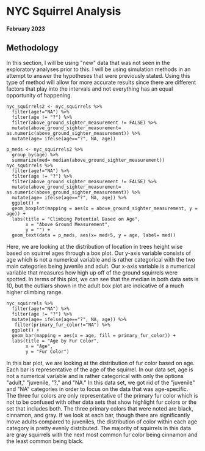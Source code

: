 # NYC Squirrel Analysis 
#### February 2023

## Methodology

In this section, I will be using "new" data that was not seen in the exploratory analyses prior to this. I will be using simulation methods in an attempt to answer the hypotheses that were previously stated. Using this type of method will allow for more accurate results since there are different factors that play into the intervals and not everything has an equal opportunity of happening. 

```{r}
nyc_squirrels2 <- nyc_squirrels %>%
  filter(age!="NA") %>%
  filter(age != "?") %>%
  filter(above_ground_sighter_measurement != FALSE) %>%
  mutate(above_ground_sighter_measurement= as.numeric(above_ground_sighter_measurement)) %>%
  mutate(age= ifelse(age=="?", NA, age))

p_meds <- nyc_squirrels2 %>%
  group_by(age) %>%
  summarize(med= median(above_ground_sighter_measurement))
nyc_squirrels %>%
  filter(age!="NA") %>%
  filter(age != "?") %>%
  filter(above_ground_sighter_measurement != FALSE) %>%
  mutate(above_ground_sighter_measurement= as.numeric(above_ground_sighter_measurement)) %>%
  mutate(age= ifelse(age=="?", NA, age)) %>%
  ggplot() +
  geom_boxplot(mapping = aes(x = above_ground_sighter_measurement, y = age)) +
  labs(title = "Climbing Potential Based on Age",
       x = "Above Ground Measurement",
       y = "") + 
  geom_text(data = p_meds, aes(x= med+5, y = age, label= med))
```

Here, we are looking at the distribution of location in trees height wise based on squirrel ages through a box plot. Our y-axis variable consists of age which is not a numerical variable and is rather categorical with the two main categories being juvenile and adult. Our x-axis variable is a numerical variable that measures how high up off of the ground squirrels were spotted. 
In terms of this plot, we can see that the median in both data sets is 10, but the outliars shown in the adult box plot are indicative of a much higher climbing range.

```{r}
nyc_squirrels %>%
  filter(age!="NA") %>%
  filter(age != "?") %>%
  mutate(age= ifelse(age=="?", NA, age)) %>%
   filter(primary_fur_color!="NA") %>%
  ggplot() +
  geom_bar(mapping = aes(x = age, fill = primary_fur_color)) +
  labs(title = "Age by Fur Color",
       x = "Age",
       y = "Fur Color")
```

In this bar plot, we are looking at the distribution of fur color based on age. Each bar is representative of the age of the squirrel. In our data set, age is not a numerical variable and is rather categorical with only the options "adult," "juvenile, "?," and "NA." In this data set, we got rid of the "juvenile" and "NA" categories in order to focus on the data that was age-specific. The three fur colors are only representative of the primary fur color which is not to be confused with other data sets that show highlight fur colors or the set that includes both. The three primary colors that were noted are black, cinnamon, and gray.
If we look at each bar, though there are significantly move adults compared to juveniles, the distribution of color within each age category is pretty evenly distributed. The majority of squirrels in this data are gray squirrels with the next most common fur color being cinnamon and the least common being black. 
